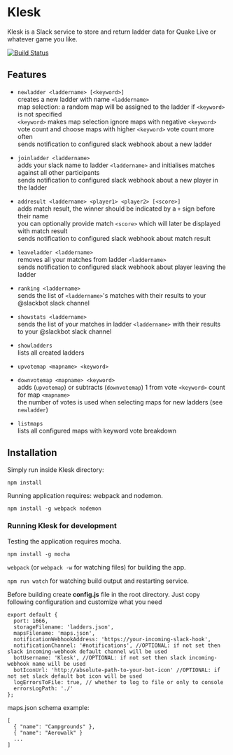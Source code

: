 # Klesk
Klesk is a Slack service to store and return ladder data for Quake Live or whatever game you like.

[![Build Status](https://travis-ci.org/kjendrzyca/Klesk.svg?branch=master)](https://travis-ci.org/TheOneYouDontLike/Klesk)

## Features
- `newladder <laddername> [<keyword>]`<br/>
creates a new ladder with name `<laddername>`<br/>
map selection: a random map will be assigned to the ladder if `<keyword>` is not specified<br/>
`<keyword>` makes map selection ignore maps with negative `<keyword>` vote count and choose maps with higher `<keyword>` vote count more often<br />
sends notification to configured slack webhook about a new ladder

- `joinladder <laddername>`<br/>
adds your slack name to ladder `<laddername>` and initialises matches against all other participants<br/>
sends notification to configured slack webhook about a new player in the ladder

- `addresult <laddername> <player1> <player2> [<score>]`<br/>
adds match result, the winner should be indicated by a `+` sign before their name<br/>
you can optionally provide match `<score>` which will later be displayed with match result<br/>
sends notification to configured slack webhook about match result

- `leaveladder <laddername>`<br/>
removes all your matches from ladder `<laddername>`<br/>
sends notification to configured slack webhook about player leaving the ladder

- `ranking <laddername>`<br/>
sends the list of `<laddername>`'s matches with their results to your @slackbot slack channel

- `showstats <laddername>`<br/>
sends the list of your matches in ladder `<laddername>` with their results to your @slackbot slack channel

- `showladders`<br/>
lists all created ladders

- `upvotemap <mapname> <keyword>`
- `downvotemap <mapname> <keyword>`<br/>
adds (`upvotemap`) or subtracts (`downvotemap`) 1 from vote `<keyword>` count for map `<mapname>`<br/>
the number of votes is used when selecting maps for new ladders (see `newladder`)

- `listmaps`<br/>
lists all configured maps with keyword vote breakdown

## Installation
Simply run inside Klesk directory:

`npm install`

Running application requires: webpack and nodemon.

`npm install -g webpack nodemon`

### Running Klesk for development
Testing the application requires mocha.

`npm install -g mocha`

`webpack` (or `webpack -w` for watching files) for building the app.

`npm run watch` for watching build output and restarting service.

Before building create **config.js** file in the root directory.
Just copy following configuration and customize what you need

```
export default {
  port: 1666,
  storageFilename: 'ladders.json',
  mapsFilename: 'maps.json',
  notificationWebhookAddress: 'https://your-incoming-slack-hook',
  notificationChannel: '#notifications', //OPTIONAL: if not set then slack incoming-webhook default channel will be used
  botUsername: 'Klesk', //OPTIONAL: if not set then slack incoming-webhook name will be used
  botIconUrl: 'http://absolute-path-to-your-bot-icon' //OPTIONAL: if not set slack default bot icon will be used
  logErrorsToFile: true, // whether to log to file or only to console
  errorsLogPath: './'
};
```

maps.json schema example:

```
[
  { "name": "Campgrounds" },
  { "name": "Aerowalk" }
  ...
]
```
